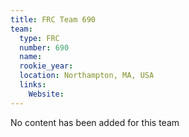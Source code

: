 ```yaml
---
title: FRC Team 690
team:
  type: FRC
  number: 690
  name: 
  rookie_year: 
  location: Northampton, MA, USA
  links:
    Website: 
---
```

No content has been added for this team